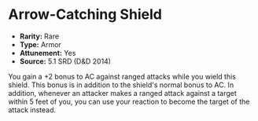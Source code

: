 # Arrow-Catching Shield

- **Rarity:** Rare
- **Type:** Armor
- **Attunement:** Yes
- **Source:** 5.1 SRD (D&D 2014)

You gain a +2 bonus to AC against ranged attacks while you wield this shield. This bonus is in addition to the shield's normal bonus to AC. In addition, whenever an attacker makes a ranged attack against a target within 5 feet of you, you can use your reaction to become the target of the attack instead.
